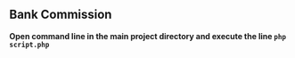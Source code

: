 ## Bank Commission

**Open command line in the main project directory and execute the line `php script.php`**
